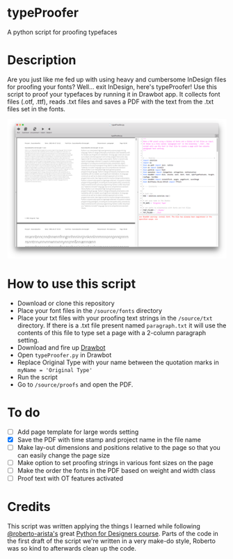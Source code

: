 # typeProofer
A python script for proofing typefaces

# Description
Are you just like me fed up with using heavy and cumbersome InDesign files for proofing your fonts? Well... exit InDesign, here's typeProofer!
Use this script to proof your typefaces by running it in Drawbot app.
It collects font files (.otf, .ttf), reads .txt files and saves a PDF with the text from the .txt files set in the fonts.

![](https://github.com/originaltype/typeProofer/blob/main/img/Screen%20Shot%202021-04-27%20at%2015.12.55.png)




# How to use this script
* Download or clone this repository
* Place your font files in the ```/source/fonts``` directory
* Place your txt files with your proofing text strings in the ```/source/txt``` directory. If there is a .txt file present named ```paragraph.txt``` it will use the contents of this file to type set a page with a 2-column paragraph setting.
* Download and fire up [Drawbot](https://www.drawbot.com/)
* Open ```typeProofer.py``` in Drawbot
* Replace Original Type with your name between the quotation marks in ```myName = 'Original Type'```
* Run the script
* Go to ```/source/proofs``` and open the PDF.

# To do
- [ ] Add page template for large words setting
- [X] Save the PDF with time stamp and project name in the file name
- [ ] Make lay-out dimensions and positions relative to the page so that you can easily change the page size
- [ ] Make option to set proofing strings in various font sizes on the page
- [ ] Make the order the fonts in the PDF based on weight and width class
- [ ] Proof text with OT features activated

# Credits
This script was written applying the things I learned while following [@roberto-arista's](https://github.com/roberto-arista) great [Python for Designers course](https://pythonfordesigners.com/). Parts of the code in the first draft of the script we're written in a very make-do style, Roberto was so kind to afterwards clean up the code.
